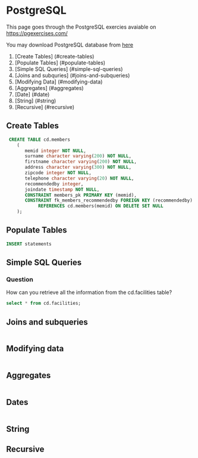 # PostgreSQL
This page goes through the PostgreSQL exercies avaiable on https://pgexercises.com/

You may download PostgreSQL database from [here](https://www.postgresql.org/download/)

1. [Create Tables] (#create-tables)
2. [Populate Tables] (#populate-tables)
3. [Simple SQL Queries] (#simple-sql-queries)
4. [Joins and subquries] (#joins-and-subqueries)
5. [Modifying Data] (#modifying-data)
6. [Aggregates] (#aggregates)
7. [Date] (#date)
8. [String] (#string)
9. [Recursive] (#recursive)


## Create Tables
``` sql
 CREATE TABLE cd.members
    (
       memid integer NOT NULL, 
       surname character varying(200) NOT NULL, 
       firstname character varying(200) NOT NULL, 
       address character varying(300) NOT NULL, 
       zipcode integer NOT NULL, 
       telephone character varying(20) NOT NULL, 
       recommendedby integer,
       joindate timestamp NOT NULL,
       CONSTRAINT members_pk PRIMARY KEY (memid),
       CONSTRAINT fk_members_recommendedby FOREIGN KEY (recommendedby)
            REFERENCES cd.members(memid) ON DELETE SET NULL
    );
```

## Populate Tables
```sql
INSERT statements
```

## Simple SQL Queries
### Question
How can you retrieve all the information from the cd.facilities table?
```sql
select * from cd.facilities;     
```

## Joins and subqueries
```sql
```
## Modifying data
```sql
```
## Aggregates
```sql
```
## Dates
```sql
```
## String

## Recursive
